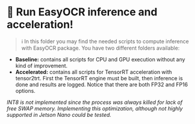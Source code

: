 # :rocket: Run EasyOCR inference and acceleration!

> :information_source: In this folder you may find the needed scripts to compute inference with EasyOCR package. You have two different folders available: 
- **Baseline:** contains all scripts for CPU and GPU execution without any kind of improvement.
- **Accelerated:** contains all scripts for TensorRT acceleration with tensor2trt. First the TensorRT engine must be built, then inference is done and results are logged. Notice that there are both FP32 and FP16 options. 

*INT8 is not implemented since the process was always killed for lack of free SWAP memory. Implementing this optimization, although not highly supported in Jetson Nano could be tested.*